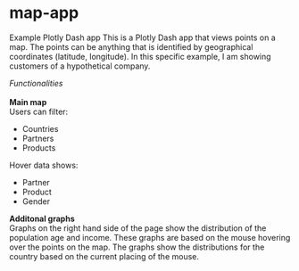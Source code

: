# map-app
Example Plotly Dash app
This is a Plotly Dash app that views points on a map. The points can be anything that is identified by geographical coordinates (latitude, longitude). In this specific example, I am showing customers of a hypothetical company. 

*Functionalities* <br><br>
**Main map** <br>
Users can filter:
* Countries
* Partners
* Products

Hover data shows:
* Partner
* Product
* Gender

**Additonal graphs** <br>
Graphs on the right hand side of the page show the distribution of the population age and income. These graphs are based on the mouse hovering over the points on the map. The graphs show the distributions for the country based on the current placing of the mouse. 
